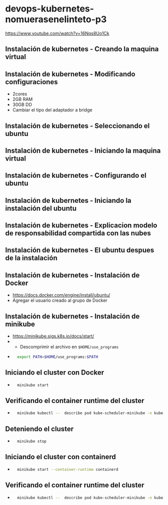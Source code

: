 # devops-kubernetes-nomuerasenelinteto-p3
https://www.youtube.com/watch?v=16Nqs8Uo1Ck


## Instalación de kubernetes -  Creando la maquina virtual

## Instalación de kubernetes -  Modificando configuraciones
* 2cores 
* 2GB RAM 
* 30GB DD
* Cambiar el tipo del adaptador a bridge

## Instalación de kubernetes -  Seleccionando el ubuntu
## Instalación de kubernetes -  Iniciando la maquina virtual
## Instalación de kubernetes -  Configurando el ubuntu
## Instalación de kubernetes -  Iniciando la instalación del ubuntu
## Instalación de kubernetes -  Explicacion modelo de responsabilidad compartida con las nubes
## Instalación de kubernetes -  El ubuntu despues de la instalación

## Instalación de kubernetes -  Instalación de Docker
* https://docs.docker.com/engine/install/ubuntu/
* Agregar el usuario creado al grupo de Docker

## Instalación de kubernetes -  Instalación de minikube
* https://minikube.sigs.k8s.io/docs/start/
* *  Descomprimir el archivo en ```$HOME/use_programs```
* ```bash
    export PATH=$HOME/use_programs:$PATH 
  ```

## Iniciando el cluster con Docker
* ```bash
    minikube start
  ```
## Verificando el container runtime del cluster
* ```bash
    minikube kubectl --  describe pod kube-scheduler-minikube -n kube-system |grep “Container ID”
  ``` 
## Deteniendo el cluster 
* ```bash
    minikube stop
  ```
## Iniciando el cluster con containerd
* ```bash
    minikube start --container-runtime containerd
  ```
## Verificando el container runtime del cluster
* ```bash
    minikube kubectl --  describe pod kube-scheduler-minikube -n kube-system |grep “Container ID”
  ``` 